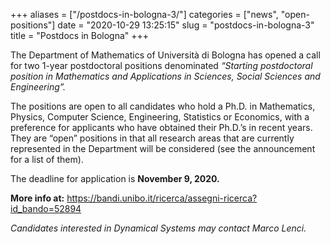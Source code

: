 +++
aliases = ["/postdocs-in-bologna-3/"]
categories = ["news", "open-positions"]
date = "2020-10-29 13:25:15"
slug = "postdocs-in-bologna-3"
title = "Postdocs in Bologna"
+++

The Department of Mathematics of Università di Bologna has opened a call
for two 1-year postdoctoral positions denominated *“Starting
postdoctoral position in Mathematics and Applications in Sciences,
Social Sciences and Engineering”.*

The positions are open to all candidates who hold a Ph.D. in
Mathematics, Physics, Computer Science, Engineering, Statistics or
Economics, with a preference for applicants who have obtained their
Ph.D.’s in recent years.  They are “open” positions in that all research
areas that are currently represented in the Department will be
considered (see the announcement for a list of them).

The deadline for application is **November 9, 2020.**

**More info at:**
<https://bandi.unibo.it/ricerca/assegni-ricerca?id_bando=52894>

*Candidates interested in Dynamical Systems may contact Marco Lenci.*
